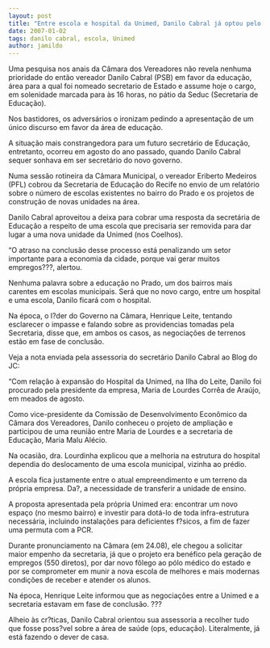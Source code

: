 ```yaml
---
layout: post
title: "Entre escola e hospital da Unimed, Danilo Cabral já optou pelo hospital da Unimed"
date: 2007-01-02
tags: danilo cabral, escola, Unimed
author: jamildo
---
```

Uma pesquisa nos anais da C&acirc;mara dos Vereadores n&atilde;o revela nenhuma prioridade do ent&atilde;o vereador Danilo Cabral (PSB) em favor da educa&ccedil;&atilde;o, &aacute;rea para a qual foi nomeado secretario de Estado e assume hoje o cargo, em solenidade marcada para &agrave;s 16 horas, no p&aacute;tio da Seduc (Secretaria de Educa&ccedil;&atilde;o).

Nos bastidores, os advers&aacute;rios o ironizam pedindo a apresenta&ccedil;&atilde;o de um &uacute;nico discurso em favor da &aacute;rea de educa&ccedil;&atilde;o.

A situa&ccedil;&atilde;o mais constrangedora para um futuro secret&aacute;rio de Educa&ccedil;&atilde;o, entretanto, ocorreu em agosto do ano passado, quando Danilo Cabral sequer sonhava em ser secret&aacute;rio do novo governo.

Numa sess&atilde;o rotineira da C&acirc;mara Municipal, o vereador Eriberto Medeiros (PFL) cobrou da Secretaria de Educa&ccedil;&atilde;o do Recife no envio de um relat&oacute;rio sobre o n&uacute;mero de escolas existentes no bairro do Prado e os projetos de constru&ccedil;&atilde;o de novas unidades na &aacute;rea.

Danilo Cabral aproveitou a deixa para cobrar uma resposta da secret&aacute;ria de Educa&ccedil;&atilde;o a respeito de uma escola que precisaria ser removida para dar lugar a uma nova unidade da Unimed (nos Coelhos).

&ldquo;O atraso na conclus&atilde;o desse processo est&aacute; penalizando um setor importante para a economia da cidade, porque vai gerar muitos empregos???, alertou.

Nenhuma palavra sobre a educa&ccedil;&atilde;o no Prado, um dos bairros mais carentes em escolas municipais. Ser&aacute; que no novo cargo, entre um hospital e uma escola, Danilo ficar&aacute; com o hospital.

Na &eacute;poca, o l?der do Governo na C&acirc;mara, Henrique Leite, tentando esclarecer o impasse e falando sobre as providencias tomadas pela Secretaria, disse que, em ambos os casos, as negocia&ccedil;&otilde;es de terrenos est&atilde;o em fase de conclus&atilde;o.

Veja a nota enviada pela assessoria do secret&aacute;rio Danilo Cabral ao Blog do JC:

&ldquo;Com rela&ccedil;&atilde;o &agrave; expans&atilde;o do Hospital da Unimed, na Ilha do Leite, Danilo foi procurado pela presidente da empresa, Maria de Lourdes Corr&ecirc;a de Ara&uacute;jo, em meados de agosto.

Como vice-presidente da Comiss&atilde;o de Desenvolvimento Econ&ocirc;mico da C&acirc;mara dos Vereadores, Danilo conheceu o projeto de amplia&ccedil;&atilde;o e participou de uma reuni&atilde;o entre Maria de Lourdes e a secretaria de Educa&ccedil;&atilde;o, Maria Malu Al&eacute;cio.

Na ocasi&atilde;o, dra. Lourdinha explicou que a melhoria na estrutura do hospital dependia do deslocamento de uma escola municipal, vizinha ao pr&eacute;dio.

A escola fica justamente entre o atual empreendimento e um terreno da pr&oacute;pria empresa. Da?, a necessidade de transferir a unidade de ensino.

A proposta apresentada pela pr&oacute;pria Unimed era: encontrar um novo espa&ccedil;o (no mesmo bairro) e investir para dot&aacute;-lo de toda infra-estrutura necess&aacute;ria, incluindo instala&ccedil;&otilde;es para deficientes f?sicos, a fim de fazer uma permuta com a PCR.

Durante pronunciamento na C&acirc;mara (em 24.08), ele chegou a solicitar maior empenho da secretaria, j&aacute; que o projeto era ben&eacute;fico pela gera&ccedil;&atilde;o de empregos (550 diretos), por dar novo f&ocirc;lego ao p&oacute;lo m&eacute;dico do estado e por se comprometer em munir a nova escola de melhores e mais modernas condi&ccedil;&otilde;es de receber e atender os alunos.

Na &eacute;poca, Henrique Leite informou que as negocia&ccedil;&otilde;es entre a Unimed e a secretaria estavam em fase de conclus&atilde;o. ???

Alheio &agrave;s cr?ticas, Danilo Cabral orientou sua assessoria a recolher tudo que fosse poss?vel sobre a &aacute;rea de sa&uacute;de (ops, educa&ccedil;&atilde;o). Literalmente, j&aacute; est&aacute; fazendo o dever de casa.